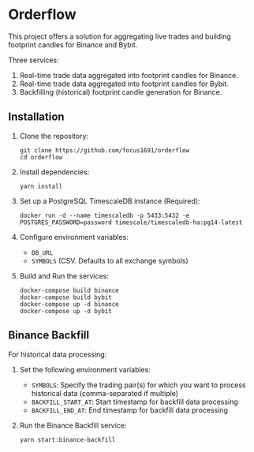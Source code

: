 # Orderflow

This project offers a solution for aggregating live trades and building footprint candles for Binance and Bybit.

Three services:

1. Real-time trade data aggregated into footprint candles for Binance.
2. Real-time trade data aggregated into footprint candles for Bybit.
3. Backfilling (historical) footprint candle generation for Binance.

## Installation

1. Clone the repository:
   ```
   git clone https://github.com/focus1691/orderflow
   cd orderflow
   ```

2. Install dependencies:
   ```
   yarn install
   ```

3. Set up a PostgreSQL TimescaleDB instance (Required):
   ```
   docker run -d --name timescaledb -p 5433:5432 -e POSTGRES_PASSWORD=password timescale/timescaledb-ha:pg14-latest
   ```

4. Configure environment variables:
   - `DB_URL`
   - `SYMBOLS` (CSV. Defaults to all exchange symbols)
  
5. Build and Run the services:
   ```
   docker-compose build binance
   docker-compose build bybit
   docker-compose up -d binance
   docker-compose up -d bybit
   ```

## Binance Backfill

For historical data processing:

1. Set the following environment variables:
   - `SYMBOLS`: Specify the trading pair(s) for which you want to process historical data (comma-separated if multiple)
   - `BACKFILL_START_AT`: Start timestamp for backfill data processing
   - `BACKFILL_END_AT`: End timestamp for backfill data processing

2. Run the Binance Backfill service:
   ```
   yarn start:binance-backfill
   ```
